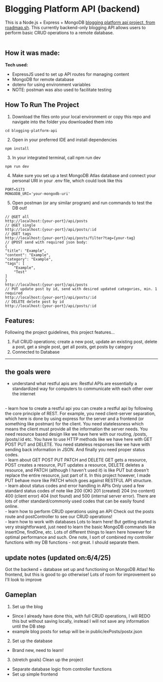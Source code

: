 # Blogging Platform API (backend)

This is a Node.js + Express + MongoDB [blogging platform api project, from roadmap.sh](https://roadmap.sh/projects/blogging-platform-api). This currently backend-only blogging
API allows users to perform basic CRUD operations to a remote database.
<br>
<br>

## How it was made:

**Tech used:** 
- ExpressJS used to set up API routes for managing content
- MongoDB for remote database 
- dotenv for using environment variables
- NOTE: postman was also used to facilitate testing

## How To Run The Project

1. Download the files onto your local environment or copy this repo and navigate into the folder you downloaded them into
```
cd blogging-platform-api
```
2. Open in your preferred IDE and install dependencies
```
npm install
```
3. In your integrated terminal, call npm run dev
```
npm run dev
```
4. Make sure you set up a test MongoDB Atlas database and connect your personal URI in your .env file, which could look like this
```
PORT=5173
MONGODB_URI='your-mongodb-uri'
```
5. Open postman (or any similar program) and run commands to test the DB out!
```
// @GET all
http://localhost:{your-port}/api/posts
// @GET single
http://localhost:{your-port}/api/posts/:id
// @GET tags
http://localhost:{your-port}/api/posts/filter?tag={your-tag}
// @POST send with required json body:
{
"title": "Example",
"content": "Example",
"category": "Example",
"tags": [
    "Example",
    "Test"
]
}
http://localhost:{your-port}/api/posts
// PUT update post by id, send with desired updated categories, min. 1 required
http://localhost:{your-port}/api/posts/:id
// DELETE delete post by id
http://localhost:{your-port}/api/posts/:id
```

## Features:

Following the project guidelines, this project features...
1. Full CRUD operations; create a new post, update an existing post, delete a post, get a single post, get all posts, get posts by category
2. Connected to Database

<hr>

## the goals were
- understand what restful apis are: 
Restful APIs are essentially a standardized way for computers to communicate with each other over the internet
<br>
- learn how to create a restful api
you can create a restful api by following the core principle of REST. For example, you need client-server separation, which here is done by using express for the server
and a frontend (or something like postman) for the client. You need statelessness which means the client must provide all the information the server needs. You need
resource based design like we have here with our routing, /posts, /posts/:id etc. You have to use HTTP methods like we have here with GET POST PUT and DELETE. You need
stateless responses like we have with sending back information in JSON. And finally you need proper status codes.
<br>
- learn about GET POST PUT PATCH and DELETE
GET gets a resource, POST creates a resource, PUT updates a resource, DELETE deletes a resource, and PATCH (although I haven't used it) is like PUT but doesn't replace 
the entire resource, just part of it. In this project however, I made PUT behave more like PATCH which goes against RESTFUL API structure. 
<br>
- learn about status codes and error handling in APIs
Only used a few standard status codes of note like 200 (OK) 201 (created) 204 (no content) 400 (client error) 404 (not found) and 500 (internal server error). There are lots
of other standard/commonly used codes that can be easily found online. 
<br>
- learn how to perform CRUD operations using an API
Check out the posts route and postController to see our CRUD operations!
<br>
- learn how to work with databases
Lots to learn here! But getting started is very straightforward, just need to learn the basic MongoDB commands like insertOne, findOne, etc. Lots of different things to 
learn here however for optimal performance and such. One note, I sort of combined my controller functions with my DB functions - not great. I should separate them.

## update notes (updated on:6/4/25)
Got the backend + database set up and functioning on MongoDB Atlas! No frontend, but this is good to go otherwise! Lots of room for improvement so I'll look to improve

## Gameplan
1. Set up the blog
- Since I already have done this, with full CRUD operations, I will REDO this but without saving locally, instead I will not save any information until the DB step
- example blog posts for setup will be in public/exPosts/post*x*.json
2. Set up the database
- Brand new, need to learn!
3. (stretch goals) Clean up the project
- Separate database logic from controller functions
- Set up simple frontend